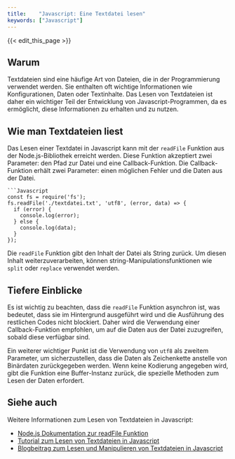 ```yaml
---
title:    "Javascript: Eine Textdatei lesen"
keywords: ["Javascript"]
---
```


{{< edit_this_page >}}

## Warum
Textdateien sind eine häufige Art von Dateien, die in der Programmierung verwendet werden. Sie enthalten oft wichtige Informationen wie Konfigurationen, Daten oder Textinhalte. Das Lesen von Textdateien ist daher ein wichtiger Teil der Entwicklung von Javascript-Programmen, da es ermöglicht, diese Informationen zu erhalten und zu nutzen.

## Wie man Textdateien liest
Das Lesen einer Textdatei in Javascript kann mit der `readFile` Funktion aus der Node.js-Bibliothek erreicht werden. Diese Funktion akzeptiert zwei Parameter: den Pfad zur Datei und eine Callback-Funktion. Die Callback-Funktion erhält zwei Parameter: einen möglichen Fehler und die Daten aus der Datei.

```
```Javascript
const fs = require('fs');
fs.readFile('./textdatei.txt', 'utf8', (error, data) => {
  if (error) {
    console.log(error);
  } else {
    console.log(data);
  }
});
```

Die `readFile` Funktion gibt den Inhalt der Datei als String zurück. Um diesen Inhalt weiterzuverarbeiten, können string-Manipulationsfunktionen wie `split` oder `replace` verwendet werden.

## Tiefere Einblicke
Es ist wichtig zu beachten, dass die `readFile` Funktion asynchron ist, was bedeutet, dass sie im Hintergrund ausgeführt wird und die Ausführung des restlichen Codes nicht blockiert. Daher wird die Verwendung einer Callback-Funktion empfohlen, um auf die Daten aus der Datei zuzugreifen, sobald diese verfügbar sind.

Ein weiterer wichtiger Punkt ist die Verwendung von `utf8` als zweitem Parameter, um sicherzustellen, dass die Daten als Zeichenkette anstelle von Binärdaten zurückgegeben werden. Wenn keine Kodierung angegeben wird, gibt die Funktion eine Buffer-Instanz zurück, die spezielle Methoden zum Lesen der Daten erfordert.

## Siehe auch
Weitere Informationen zum Lesen von Textdateien in Javascript:
- [Node.js Dokumentation zur readFile Funktion](https://nodejs.org/api/fs.html#fs_fs_readfile_path_options_callback)
- [Tutorial zum Lesen von Textdateien in Javascript](https://www.geeksforgeeks.org/javascript-tutorial-read-and-write-to-text-file/)
- [Blogbeitrag zum Lesen und Manipulieren von Textdateien in Javascript](https://codingexplained.com/coding/javascript/manipulating-text-files-javascript)
